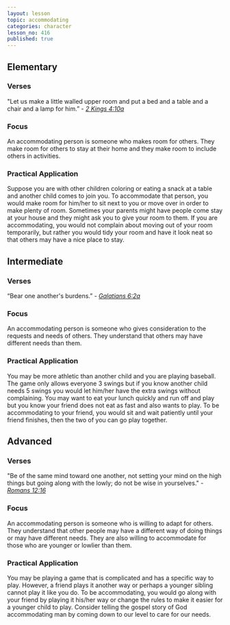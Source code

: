 ```yaml
---
layout: lesson
topic: accommodating
categories: character
lesson_no: 416
published: true
---
```


## Elementary
### Verses
"Let us make a little walled upper room and put a bed and a table and a chair and a lamp for him.” - _[2 Kings 4:10a](http://online.recoveryversion.org/bibleverses.asp?fvid=17572&lvid=17572)_

### Focus
An accommodating person is someone who makes room for others. They make room for others to stay at their home and they make room to include others in activities.

### Practical Application
Suppose you are with other children coloring or eating a snack at a table and
another child comes to join you. To accommodate that person, you would make room
for him/her to sit next to you or move over in order to make plenty of room.
Sometimes your parents might have people come stay at your house and they might ask
you to give your room to them. If you are accommodating, you would not complain
about moving out of your room temporarily, but rather you would tidy your room and
have it look neat so that others may have a nice place to stay.

## Intermediate

### Verses
“Bear one another's burdens.” - _[Galatians 6:2a](http://online.recoveryversion.org/bibleverses.asp?fvid=6046&lvid=6046)_

### Focus
An accommodating person is someone who gives consideration to the requests and
needs of others. They understand that others may have different needs than them.

### Practical Application
You may be more athletic than another child and you are playing baseball. The game
only allows everyone 3 swings but if you know another child needs 5 swings you would
let him/her have the extra swings without complaining. You may want to eat your lunch
quickly and run off and play but you know your friend does not eat as fast and also
wants to play. To be accommodating to your friend, you would sit and wait patiently
until your friend finishes, then the two of you can go play together.

## Advanced

### Verses
"Be of the same mind toward one another, not setting your mind on the high things but
going along with the lowly; do not be wise in yourselves." - _[Romans 12:16](http://online.recoveryversion.org/bibleverses.asp?fvid=5117&lvid=5117)_

### Focus
An accommodating person is someone who is willing to adapt for others. They understand
that other people may have a different way of doing things or may have different needs.
They are also willing to accommodate for those who are younger or lowlier than them.

### Practical Application
You may be playing a game that is complicated and has a specific way to play.
However, a friend plays it another way or perhaps a younger sibling cannot play it
like you do. To be accommodating, you would go along with your friend by playing it
his/her way or change the rules to make it easier for a younger child to play.
Consider telling the gospel story of God accommodating man by coming down to our
level to care for our needs.